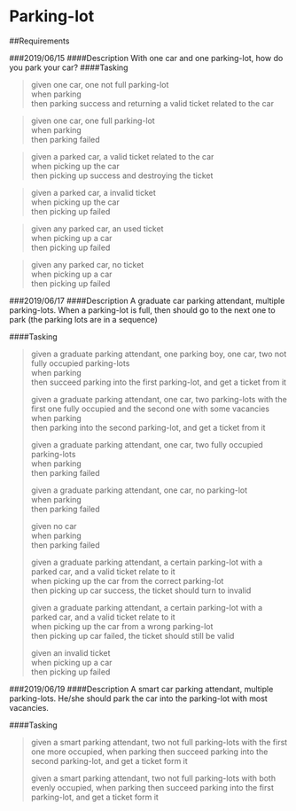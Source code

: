 # Parking-lot

##Requirements

###2019/06/15
####Description
With one car and one parking-lot, how do you park your car?
####Tasking
>given one car, one not full parking-lot<br>
>when parking<br>
>then parking success and returning a valid ticket related to the car

>given one car, one full parking-lot<br>
>when parking<br>
>then parking failed

>given a parked car, a valid ticket related to the car<br>
>when picking up the car<br>
>then picking up success and destroying the ticket

>given a parked car, a invalid ticket<br>
>when picking up the car<br>
>then picking up failed

>given any parked car, an used ticket<br>
>when picking up a car<br>
>then picking up failed

>given any parked car, no ticket<br>
>when picking up a car<br>
>then picking up failed

###2019/06/17
####Description
A graduate car parking attendant, multiple parking-lots. When a parking-lot is full, then should go to the next one to park (the parking lots are in a sequence) 

####Tasking
>given a graduate parking attendant, one parking boy, one car, two not fully occupied parking-lots<br>
>when parking<br>
>then succeed parking into the first parking-lot, and get a ticket from it<br>
>
>given a graduate parking attendant, one car, two parking-lots with the first one fully occupied and the second one with some vacancies<br>
>when parking<br>
>then parking into the second parking-lot, and get a ticket from it<br>
>
>given a graduate parking attendant, one car, two fully occupied parking-lots<br>
>when parking<br>
>then parking failed<br>
>
>given a graduate parking attendant, one car, no parking-lot<br>
>when parking<br>
>then parking failed<br>
>
>given no car<br>
>when parking<br>
>then parking failed<br>
>
>given a graduate parking attendant, a certain parking-lot with a parked car, and a valid ticket relate to it<br>
>when picking up the car from the correct parking-lot<br>
>then picking up car success, the ticket should turn to invalid<br>
>
>given a graduate parking attendant, a certain parking-lot with a parked car, and a valid ticket relate to it<br>
>when picking up the car from a wrong parking-lot<br>
>then picking up car failed, the ticket should still be valid<br>
>
>given an invalid ticket<br>
>when picking up a car<br>
>then picking up failed<br>

###2019/06/19
####Description
A smart car parking attendant, multiple parking-lots. He/she should park the car into the parking-lot with most vacancies.

####Tasking
>given a smart parking attendant, two not full parking-lots with the first one more occupied,
>when parking
>then succeed parking into the second parking-lot, and get a ticket form it<br>
>
>given a smart parking attendant, two not full parking-lots with both evenly occupied,
>when parking
>then succeed parking into the first parking-lot, and get a ticket form it<br>